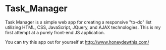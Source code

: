 # Task_Manager

Task Manager is a simple web app for creating a responsive "to-do" list utilizing HTML, CSS, JavaScript, JQuery, and AJAX technologies. This is my first attempt at a purely front-end JS application. 

You can try this app out for yourself at http://www.honeydewthis.com/
